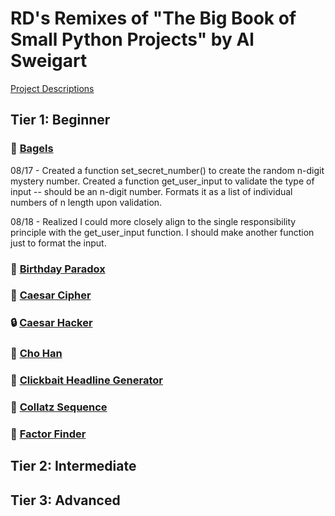 # RD's Remixes of "The Big Book of Small Python Projects" by Al Sweigart
[Project Descriptions](https://inventwithpython.com/bigbookpython/)
## Tier 1: Beginner
### :bagel: [Bagels](/bagels.py)
08/17 - Created a function set_secret_number() to create the random n-digit mystery number. Created a function get_user_input to validate the type of input -- should be an n-digit number. Formats it as a list of individual numbers of n length upon validation.

08/18 - Realized I could more closely align to the single responsibility principle with the get_user_input function. I should make another function just to format the input.
### :birthday: [Birthday Paradox](/birthday_paradox.py)
### :closed_lock_with_key: [Caesar Cipher](/ccipher.py)
### :lock: [Caesar Hacker](/chacker.py)
### :game_die: [Cho Han](/cho_han.py)
### :newspaper: [Clickbait Headline Generator](/clickbait_headline_generator.py)
### :1234: [Collatz Sequence](/collatz_sequence.py)
### :mag_right: [Factor Finder](/factor_finder.py)

## Tier 2: Intermediate

## Tier 3: Advanced